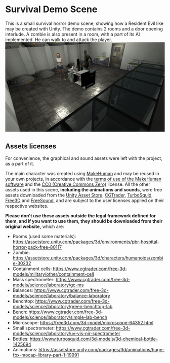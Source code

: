 # Survival Demo Scene
This is a small survival horror demo scene, showing how a Resident Evil like may be created with Unity. The demo contains 2 rooms and a door opening interlude. A zombie is also present in a room, with a part of its AI implemented. He can walk to and attack the player.
![Screenshot](Screenshots/Survival_Screenshot.png?raw=true "Screenshot")

## Assets licenses
For convenience, the graphical and sound assets were left with the project, as a part of it.

The main character was created using [MakeHuman](http://www.makehumancommunity.org/) and may be reused in your own projects, in accordance with the [terms of use of the MakeHuman software](http://www.makehumancommunity.org/wiki/FAQ:Can_I_sell_models_created_with_MakeHuman%3F) and the [CC0 (Creative Commons Zero)](https://creativecommons.org/publicdomain/zero/1.0/) license. All the other assets used in this scene, **including the animations and sounds**, were free assets downloaded from the [Unity Asset Store](https://assetstore.unity.com/), [CGTrader](https://www.cgtrader.com/), [TurboSquid](https://www.turbosquid.com/), [Free3D](https://free3d.com/) and [FreeSound](https://freesound.org/), and are subject to the user licenses applied on their respective websites.

**Please don't use these assets outside the legal framework defined for them, and if you want to use them, they should be downloaded from their original website,** which are:
- Rooms (used some materials): https://assetstore.unity.com/packages/3d/environments/pbr-hospital-horror-pack-free-80117
- Zombie: https://assetstore.unity.com/packages/3d/characters/humanoids/zombie-30232
- Containment cells: https://www.cgtrader.com/free-3d-models/military/other/containment-cell
- Mass spectrometer: https://www.cgtrader.com/free-3d-models/science/laboratory/gc-ms
- Balances: https://www.cgtrader.com/free-3d-models/science/laboratory/balance-laboratory
- Benchtop: https://www.cgtrader.com/free-3d-models/science/laboratory/green-benchtop-lab
- Bench: https://www.cgtrader.com/free-3d-models/science/laboratory/simple-lab-bench
- Microscope: https://free3d.com/3d-model/microscope-64352.html
- Small spectrometer: https://www.cgtrader.com/free-3d-models/science/laboratory/uv-vis-nir-spectrometer
- Bottles: https://www.turbosquid.com/3d-models/3d-chemical-bottle-1425694
- Animations: https://assetstore.unity.com/packages/3d/animations/huge-fbx-mocap-library-part-1-19991
